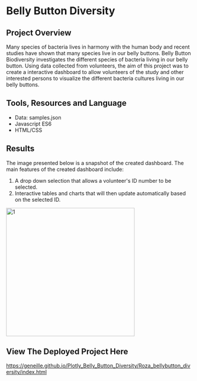 # Belly Button Diversity

## Project Overview

Many species of bacteria lives in harmony with the human body and recent studies have shown that many species live in our belly buttons. Belly Button Biodiversity investigates the different species of bacteria living in our belly button. Using data collected from volunteers, the aim of this project was to create a interactive dashboard to allow volunteers of the study and other interested persons to visualize the different bacteria cultures living in our belly buttons. 

## Tools, Resources and Language

* Data: samples.json
* Javascript ES6
* HTML/CSS

## Results

The image presented below is a snapshot of the created dashboard. The main features of the created dashboard include:
1. A drop down selection that allows a volunteer's ID number to be selected. 
2. Interactive tables and charts that will then update automatically based on the selected ID.

<img width="347" alt="1" src="https://user-images.githubusercontent.com/92636438/151723859-1dc4fbd4-2091-4157-bbcc-07f6804b823b.png">


## View The Deployed Project Here
https://geneille.github.io/Plotly_Belly_Button_Diversity/Roza_bellybutton_diversity/index.html

